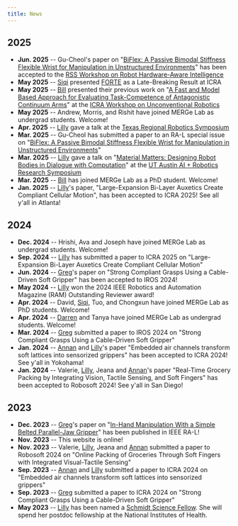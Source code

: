 ```yaml
---
title: News
---
```

## 2025
* **Jun. 2025** -- Gu-Cheol's paper on "[BiFlex: A Passive Bimodal Stiffness Flexible Wrist for Manipulation in Unstructured Environments](https://arxiv.org/abs/2504.08706)" has been accepted to the [RSS Workshop on Robot Hardware-Aware Intelligence](https://rss-hardware-intelligence.github.io)
* **May 2025** -- [Siqi](https://siqishang.github.io) presented [FORTE](https://merge-lab.github.io/FORTE/) as a Late-Breaking Result at ICRA
* **May 2025** -- [Bill](https://bill-fan.xyz) presented their previous work on "[A Fast and Model Based Approach for Evaluating Task-Competence of Antagonistic Continuum Arms](https://wfan19.github.io/pdfs/Robosoft_2025_11_8.pdf)" at the [ICRA Workshop on Unconventional Robotics](https://sites.google.com/andrew.cmu.edu/2nd-unconventional-robots/home)
* **May 2025** -- Andrew, Morris, and Rishit have joined MERGe Lab as undergrad students. Welcome!
* **Apr. 2025** -- [Lilly](https://lillych.in) gave a talk at the [Texas Regional Robotics Symposium](https://teros-texas.github.io)
* **Mar. 2025** -- Gu-Cheol has submitted a paper to an RA-L special issue on "[BiFlex: A Passive Bimodal Stiffness Flexible Wrist for Manipulation in Unstructured Environments](https://arxiv.org/abs/2504.08706)"
* **Mar. 2025** -- [Lilly](https://lillych.in) gave a talk on "[Material Matters: Designing Robot Bodies in Dialogue with Computation](https://www.youtube.com/watch?v=ABfn5k2kI2c)" at the [UT Austin AI + Robotics Research Symposium](https://cvent.utexas.edu/event/AIxRoboticsSymposium2025/summary)
* **Mar. 2025** -- [Bill](https://bill-fan.xyz) has joined MERGe Lab as a PhD student. Welcome!
* **Jan. 2025** -- [Lilly](https://lillych.in)'s paper, "Large-Expansion Bi-Layer Auxetics Create Compliant Cellular Motion", has been accepted to ICRA 2025! See all y'all in Atlanta!

## 2024
* **Dec. 2024** -- Hrishi, Ava and Joseph have joined MERGe Lab as undergrad students. Welcome!
* **Sep. 2024** -- [Lilly](https://lillych.in) has submitted a paper to ICRA 2025 on "Large-Expansion Bi-Layer Auxetics Create Compliant Cellular Motion"
* **Jun. 2024** -- [Greg](https://www.gregoryxie.com)'s paper on "Strong Compliant Grasps Using a Cable-Driven Soft Gripper" has been accepted to IROS 2024!
* **May 2024** -- [Lilly](https://lillych.in) won the 2024 IEEE Robotics and Automation Magazine (RAM) Outstanding Reviewer award!
* **Apr. 2024** -- David, [Siqi](https://siqishang.github.io), Tuo, and Chongxun have joined MERGe Lab as PhD students. Welcome!
* **Apr. 2024** -- [Darren](https://www.darrenau.com) and Tanya have joined MERGe Lab as undergrad students. Welcome!
* **Mar. 2024** -- [Greg](https://www.gregoryxie.com) submitted a paper to IROS 2024 on "Strong Compliant Grasps Using a Cable-Driven Soft Gripper"
* **Jan. 2024** -- [Annan](https://www.annanzhang.com) and [Lilly](https://lillych.in)'s paper "Embedded air channels transform soft lattices into sensorized grippers" has been accepted to ICRA 2024! See y'all in Yokohama!
* **Jan. 2024** -- Valerie, [Lilly](https://lillych.in), Jeana and [Annan](https://www.annanzhang.com)'s paper "Real-Time Grocery Packing by Integrating Vision, Tactile Sensing, and Soft Fingers" has been accepted to Robosoft 2024! See y'all in San Diego!

## 2023
* **Dec. 2023** -- [Greg](https://www.gregoryxie.com)'s paper on "[In-Hand Manipulation With a Simple Belted Parallel-Jaw Gripper](https://ieeexplore.ieee.org/document/10373080)" has been published in IEEE RA-L!
* **Nov. 2023** -- This website is online!
* **Nov. 2023** -- Valerie, [Lilly](https://lillych.in), Jeana and [Annan](https://www.annanzhang.com) submitted a paper to Robosoft 2024 on "Online Packing of Groceries Through Soft Fingers with Integrated Visual-Tactile Sensing"
* **Sep. 2023** -- [Annan](https://www.annanzhang.com) and [Lilly](https://lillych.in) submitted a paper to ICRA 2024 on "Embedded air channels transform soft lattices into sensorized grippers"
* **Sep. 2023** -- [Greg](https://www.gregoryxie.com) submitted a paper to ICRA 2024 on "Strong Compliant Grasps Using a Cable-Driven Soft Gripper"
* **May 2023** -- [Lilly](https://lillych.in) has been named a [Schmidt Science Fellow](https://schmidtsciencefellows.org). She will spend her postdoc fellowship at the National Institutes of Health.